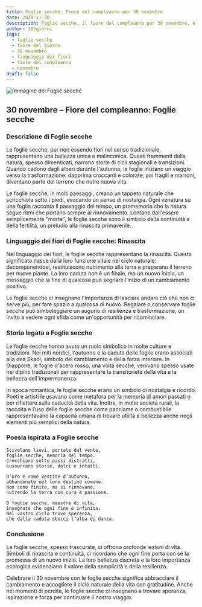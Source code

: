 ```yaml
---
title: Foglie secche, Fiore del compleanno per 30 novembre
date: 2024-11-30
description: Foglie secche, il fiore del compleanno per 30 novembre, è il simbolo di Rinascita. Scopri il suo significato unico, le storie affascinanti e la poesia che celebra la sua bellezza.
author: 365giorni
tags:
  - foglie secche
  - fiore del giorno
  - 30 novembre
  - linguaggio dei fiori
  - fiore del compleanno
  - novembre
draft: false
---
```


![Immagine del Foglie secche](https://cdn.pixabay.com/photo/2015/12/11/11/01/leaves-1087952_1280.jpg)


## 30 novembre – Fiore del compleanno: Foglie secche

### Descrizione di Foglie secche

Le foglie secche, pur non essendo fiori nel senso tradizionale, rappresentano una bellezza unica e malinconica. Questi frammenti della natura, spesso dimenticati, narrano storie di cicli stagionali e transizioni. Quando cadono dagli alberi durante l'autunno, le foglie iniziano un viaggio verso la trasformazione: dapprima croccanti e colorate, poi fragili e marroni, diventano parte del terreno che nutre nuova vita.

Le foglie secche, in molti paesaggi, creano un tappeto naturale che scricchiola sotto i piedi, evocando un senso di nostalgia. Ogni venatura su una foglia racconta il passaggio del tempo, un promemoria che la natura segue ritmi che portano sempre al rinnovamento. Lontane dall'essere semplicemente "morte", le foglie secche sono il simbolo della continuità e della fertilità, un preludio alla rinascita primaverile.

### Linguaggio dei fiori di Foglie secche: Rinascita

Nel linguaggio dei fiori, le foglie secche rappresentano la rinascita. Questo significato nasce dalla loro funzione vitale nel ciclo naturale: decomponendosi, restituiscono nutrimento alla terra e preparano il terreno per nuove piante. La loro caduta non è un finale, ma un nuovo inizio, un messaggio che la fine di qualcosa può segnare l’inizio di un cambiamento positivo.

Le foglie secche ci insegnano l'importanza di lasciare andare ciò che non ci serve più, per fare spazio a qualcosa di nuovo. Regalare o conservare foglie secche può simboleggiare un augurio di resilienza e trasformazione, un invito a vedere ogni sfida come un'opportunità per ricominciare.

### Storia legata a Foglie secche

Le foglie secche hanno avuto un ruolo simbolico in molte culture e tradizioni. Nei miti nordici, l'autunno e la caduta delle foglie erano associati alla dea Skadi, simbolo del cambiamento e della forza interiore. In Giappone, le foglie d'acero rosso, una volta secche, venivano spesso usate nei dipinti tradizionali per rappresentare la transitorietà della vita e la bellezza dell'impermanenza.

In epoca romantica, le foglie secche erano un simbolo di nostalgia e ricordo. Poeti e artisti le usavano come metafora per la memoria di amori passati o per riflettere sulla caducità della vita. Inoltre, in molte società rurali, la raccolta e l’uso delle foglie secche come pacciame o combustibile rappresentavano la capacità umana di trovare utilità e bellezza anche negli elementi più semplici della natura.

### Poesia ispirata a Foglie secche

```
Scivolano lievi, portate dal vento,  
foglie secche, memoria del tempo.  
Crocchiano sotto passi distratti,  
sussurrano storie, dolci e intatti.  

D’oro e rame vestite d’autunno,  
abbandonate nel loro destino comune.  
Non sono finite, ma si rinnovano,  
nutrendo la terra con cura e passione.  

O foglie secche, maestre di vita,  
insegnate che ogni fine è infinita.  
Nel vostro ciclo trovo speranza,  
che dalla caduta sbocci l’alba di danza.  
```

### Conclusione

Le foglie secche, spesso trascurate, ci offrono profonde lezioni di vita. Simboli di rinascita e continuità, ci ricordano che ogni fine porta con sé la promessa di un nuovo inizio. La loro bellezza discreta e la loro importanza ecologica evidenziano il valore della semplicità e della resilienza.

Celebrare il 30 novembre con le foglie secche significa abbracciare il cambiamento e accogliere il ciclo naturale della vita con gratitudine. Anche nei momenti di perdita, le foglie secche ci insegnano a trovare speranza, ispirazione e forza per continuare il nostro viaggio.